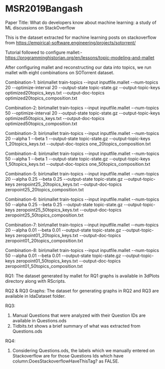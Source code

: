 # MSR2019Bangash
Paper Title: What do developers know about machine learning: a study of ML discussions on StackOverflow

This is the dataset extracted for machine learning posts on stackoverflow from https://empirical-software.engineering/projects/sotorrent/

Tutorial followed to configure mallet:- https://programminghistorian.org/en/lessons/topic-modeling-and-mallet

After configuring mallet and reconstructing our data into topics, we run mallet with eight combinations on SOTorrent dataset.

Combination-1: bin\mallet train-topics  --input inputfile.mallet  --num-topics 20 --optimize-interval 20 --output-state topic-state.gz  --output-topic-keys optimized20topics_keys.txt --output-doc-topics optimized20topics_composition.txt

Combination-2: bin\mallet train-topics  --input inputfile.mallet  --num-topics 50 --optimize-interval 20 --output-state topic-state.gz  --output-topic-keys optimized50topics_keys.txt --output-doc-topics optimized50topics_composition.txt

Combination-3: bin\mallet train-topics  --input inputfile.mallet  --num-topics 20 --alpha 1 --beta 1 --output-state topic-state.gz  --output-topic-keys 1_20topics_keys.txt --output-doc-topics one_20topics_composition.txt

Combination-4: bin\mallet train-topics  --input inputfile.mallet  --num-topics 50 --alpha 1 --beta 1 --output-state topic-state.gz  --output-topic-keys 1_50topics_keys.txt --output-doc-topics one_50topics_composition.txt

Combination-5: bin\mallet train-topics  --input inputfile.mallet  --num-topics 20 --alpha 0.25 --beta 0.25 --output-state topic-state.gz  --output-topic-keys zeropoint25_20topics_keys.txt --output-doc-topics zeropoint25_20topics_composition.txt

Combination-6: bin\mallet train-topics  --input inputfile.mallet  --num-topics 50 --alpha 0.25 --beta 0.25 --output-state topic-state.gz  --output-topic-keys zeropoint25_50topics_keys.txt --output-doc-topics zeropoint25_50topics_composition.txt

Combination-7: bin\mallet train-topics  --input inputfile.mallet  --num-topics 20 --alpha 0.01 --beta 0.01 --output-state topic-state.gz  --output-topic-keys zeropoint01_20topics_keys.txt --output-doc-topics zeropoint01_20topics_composition.txt

Combination-8: bin\mallet train-topics  --input inputfile.mallet  --num-topics 50 --alpha 0.01 --beta 0.01 --output-state topic-state.gz  --output-topic-keys zeropoint01_50topics_keys.txt --output-doc-topics zeropoint01_50topics_composition.txt

RQ1: 
The dataset generated by mallet for RQ1 graphs is available in 3dPlots directory along with RScripts.

RQ2 & RQ3 Graphs:
The dataset for generating graphs in RQ2 and RQ3 are available in ldaDataset folder.

RQ3: 
1. Manual Questions that were analyzed with their Question IDs are available in Questions.ods
2. Tidbits.txt shows a brief summary of what was extracted from Questions.ods

RQ4:
1. Considering Questions.ods, the labels which we manually entered on Stackoverflow are for those Questions Ids which have column:DoesStackoverflowHaveThisTag? as FALSE.
